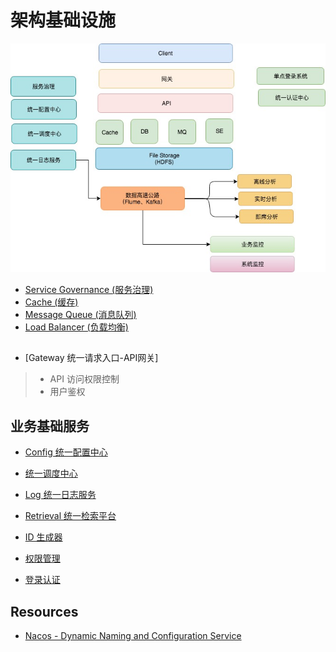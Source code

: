 # 架构基础设施

![](pic/infrastructure.jpg)

* [Service Governance (服务治理)](objects/service-governance/README.md)
* [Cache (缓存)](https://github.com/SunnnyChan/knowledge-Sys-of-HA/tree/master/cache)
* [Message Queue (消息队列)](https://github.com/SunnnyChan/knowledge-Sys-of-MQ)
* [Load Balancer (负载均衡)](load-balancer/README.md)


## 
* [Gateway 统一请求入口-API网关]
> * API 访问权限控制
> * 用户鉴权

## 业务基础服务
* [Config 统一配置中心](biz-infra/configure/README.md)
* [统一调度中心](biz-infra/scheduling/README.md)
* [Log 统一日志服务](biz-infra/log/README.md)
* [Retrieval 统一检索平台](biz-infra/log/README.md)

* [ID 生成器](biz-infra/id-generator/README.md)
* [权限管理](authority/README.md)

* [登录认证](login/README.md)

## Resources
* [Nacos - Dynamic Naming and Configuration Service](https://github.com/alibaba/nacos)